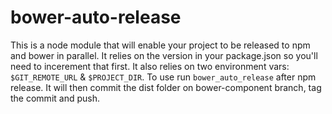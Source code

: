 # bower-auto-release
This is a node module that will enable your project to be released to npm and bower in parallel. It relies on the version in your package.json so you'll need to incerement that first. It also relies on two environment vars: `$GIT_REMOTE_URL` & `$PROJECT_DIR`.
To use run `bower_auto_release` after npm release. It will then commit the dist folder on bower-component branch, tag the commit and push.
